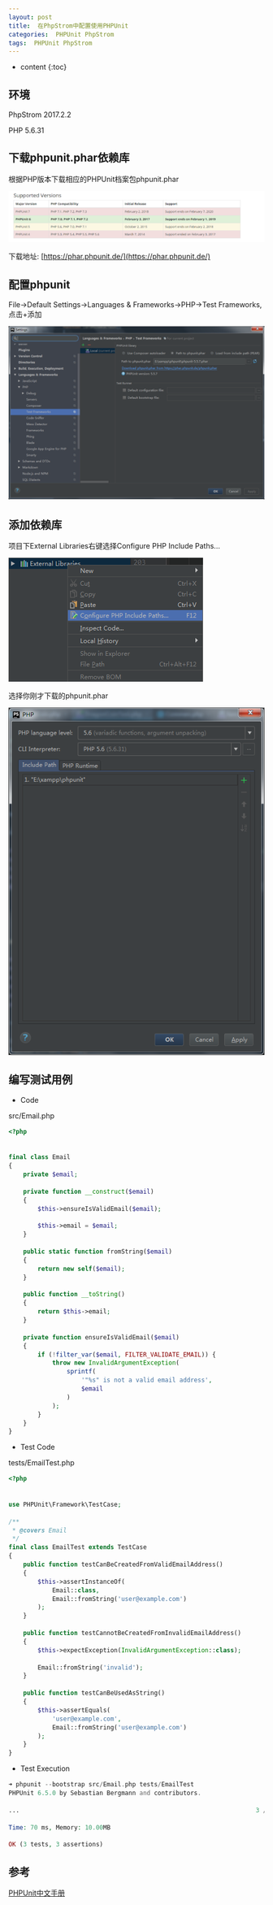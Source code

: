```yaml
---
layout: post
title:  在PhpStrom中配置使用PHPUnit
categories:  PHPUnit PhpStrom
tags:  PHPUnit PhpStrom
---
```


* content
{:toc}

## 环境
PhpStrom 2017.2.2

PHP 5.6.31

## 下载phpunit.phar依赖库
根据PHP版本下载相应的PHPUnit档案包phpunit.phar

![](/assets/images/20171215001.png)

下载地址:
[https://phar.phpunit.de/](https://phar.phpunit.de/)




## 配置phpunit
File->Default Settings->Languages & Frameworks->PHP->Test Frameworks,点击+添加

![](/assets/images/20171215002.png)

## 添加依赖库
项目下External Libraries右键选择Configure PHP Include Paths...

![](/assets/images/20171215003.png)

选择你刚才下载的phpunit.phar

![](/assets/images/20171215004.png)

## 编写测试用例
- Code

src/Email.php

```php
<?php


final class Email
{
    private $email;

    private function __construct($email)
    {
        $this->ensureIsValidEmail($email);

        $this->email = $email;
    }

    public static function fromString($email)
    {
        return new self($email);
    }

    public function __toString()
    {
        return $this->email;
    }

    private function ensureIsValidEmail($email)
    {
        if (!filter_var($email, FILTER_VALIDATE_EMAIL)) {
            throw new InvalidArgumentException(
                sprintf(
                    '"%s" is not a valid email address',
                    $email
                )
            );
        }
    }
}
```
- Test Code

tests/EmailTest.php

```php
<?php


use PHPUnit\Framework\TestCase;

/**
 * @covers Email
 */
final class EmailTest extends TestCase
{
    public function testCanBeCreatedFromValidEmailAddress()
    {
        $this->assertInstanceOf(
            Email::class,
            Email::fromString('user@example.com')
        );
    }

    public function testCannotBeCreatedFromInvalidEmailAddress()
    {
        $this->expectException(InvalidArgumentException::class);

        Email::fromString('invalid');
    }

    public function testCanBeUsedAsString()
    {
        $this->assertEquals(
            'user@example.com',
            Email::fromString('user@example.com')
        );
    }
}
```

- Test Execution

```php
➜ phpunit --bootstrap src/Email.php tests/EmailTest
PHPUnit 6.5.0 by Sebastian Bergmann and contributors.

...                                                                 3 / 3 (100%)

Time: 70 ms, Memory: 10.00MB

OK (3 tests, 3 assertions)
```
## 参考
[PHPUnit中文手册](https://phpunit.de/manual/current/zh_cn/installation.html)
